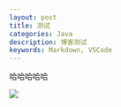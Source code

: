 ```yaml
---
layout: post
title: 测试
categories: Java
description: 博客测试
keywords: Markdown, VSCode
---
```


哈哈哈哈哈

![](/images/posts/beijign/1.png)
